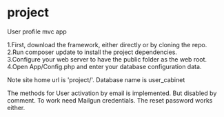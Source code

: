 # project
User profile mvc app

1.First, download the framework, either directly or by cloning the repo.
<br/>2.Run composer update to install the project dependencies.
<br/>3.Configure your web server to have the public folder as the web root.
<br/>4.Open App/Config.php and enter your database configuration data.

Note
site home url is 'project/'.
Database name is user_cabinet

The methods for User activation by email is implemented. But disabled by comment. To work need Mailgun credentials. 
The reset password works either.
